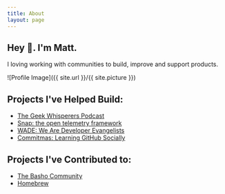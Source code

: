 ```yaml
---
title: About
layout: page
---
```

<h2>Hey 👋. I'm Matt.</h2>

I loving working with communities to build, improve and support products.

![Profile Image]({{ site.url }}/{{ site.picture }})


<h2>Projects I've Helped Build:</h2>

<ul>
	<li><a href="http://geek-whisperers.com/">The Geek Whisperers Podcast</a></li>
	<li><a href="http://snap-telemetry.io">Snap: the open telemetry framework</a></li>
	<li><a href="https://evangelistcollective.github.io">WADE: We Are Developer Evangelists</a></li>
	<li><a href="https://github.com/commitmas">Commitmas: Learning GitHub Socially</a></li>
</ul>

<h2>Projects I've Contributed to:</h2>

<ul>
	<li><a href="https://github.com/basho-labs/the-basho-community">The Basho Community</a></li>
	<li><a href="https://github.com/Homebrew/brew/commits?author=mbbroberg&since=2016-10-01T07:00:00Z&until=2016-11-01T07:00:00Z">Homebrew</a></li>
</ul>
